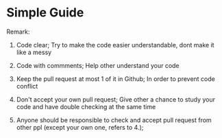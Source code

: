 # Simple Guide



Remark:

1. Code clear; Try to make the code easier understandable, dont make it like a messy

2. Code with commments; Help other understand your code

3. Keep the pull request at most 1 of it in Github; In order to prevent code conflict

4. Don't accept your own pull request; Give other a chance to study your code and have double checking at the same time

5. Anyone should be responsible to check and accept pull request from other ppl (except your own one, refers to 4.);
